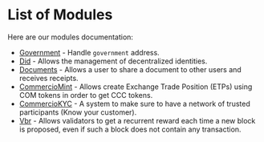 <!--
parent:
  order: false
-->

# List of Modules

Here are our modules documentation:

- [Government](government/spec/README.md) - Handle `government` address.
- [Did](did/spec/README.md) - Allows the management of decentralized identities.
- [Documents](documents/spec/README.md) - Allows a user to share a document to other users and receives receipts.
- [CommercioMint](commerciomint/spec/README.md) - Allows create Exchange Trade Position (ETPs) using COM tokens in order to get CCC tokens.
- [CommercioKYC](commerciokyc/spec/README.md) - A system to make sure to have a network of trusted participants (Know your customer).
- [Vbr](vbr/spec/README.md) -  Allows validators to get a recurrent reward each time a new block is proposed, even if such a block does not contain any transaction.

